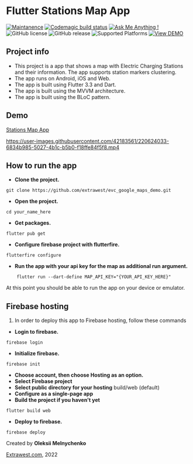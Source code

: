 # Flutter Stations Map App

[![Maintanence](https://img.shields.io/badge/Maintenance-yes%3F-blue.svg)]()
[![Codemagic build status](https://api.codemagic.io/apps/63905b4f2551810eda63638f/63905b4f2551810eda63638e/status_badge.svg)](https://codemagic.io/apps/63905b4f2551810eda63638f/63905b4f2551810eda63638e/latest_build)
[![Ask Me Anything !](https://img.shields.io/badge/Ask%20me-anything-1abc9c.svg)]()
![GitHub license](https://img.shields.io/github/license/Naereen/StrapDown.js.svg)
![GitHub release](https://img.shields.io/badge/release-v1.0.0-blue)
![Supported Platforms](https://img.shields.io/badge/Platform-Android%20|%20iOS%20|%20Web%20%20-blue.svg?logo=flutter)
[![View DEMO](https://img.shields.io/badge/VIEW-DEMO-lightgreen.svg)](https://animated-alfajores-40eb7b.netlify.app)

## Project info 
- This project is a app that shows a map with Electric Charging Stations and their information. The app supports station markers clustering.
- The app runs on Android, iOS and Web.
- The app is built using Flutter 3.3 and Dart.
- The app is built using the MVVM architecture.
- The app is built using the BLoC pattern.

## Demo
[Stations Map App](https://animated-alfajores-40eb7b.netlify.app)

https://user-images.githubusercontent.com/42183561/220624033-6834b985-5027-4b1c-b5b0-f18ffe84f5f8.mp4


## How to run the app
- **Clone the project.**
```shell
git clone https://github.com/extrawest/evc_google_maps_demo.git
```
- **Open the project.**
```shell
cd your_name_here
```
- **Get packages.**
```shell
flutter pub get
```
- **Configure firebase project with flutterfire.**
```shell
flutterfire configure
```
- **Run the app with your api key for the map as additional run argument.**
```
    flutter run --dart-define MAP_API_KEY="{YOUR_API_KEY_HERE}"
```

At this point you should be able to run the app on your device or emulator.

## Firebase hosting

1. In order to deploy this app to Firebase hosting, follow these commands

- **Login to firebase.**
```shell
firebase login
```
- **Initialize firebase.**
```shell
firebase init
```
- **Choose account, then choose Hosting as an option.**
- **Select Firebase project**
- **Select public directory for your hosting**
build/web (default)
- **Configure as a single-page app**
- **Build the project if you haven't yet**
```shell
flutter build web
```
- **Deploy to firebase.**
```shell
firebase deploy
```


Created by **Oleksii Melnychenko**

[Extrawest.com](https://www.extrawest.com), 2022


